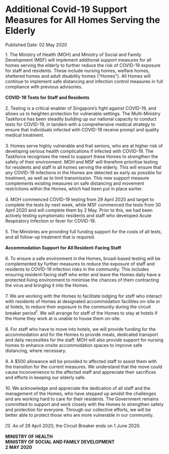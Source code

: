 <html>
    <meta http-equiv="Content-Type" content="text/html; charset=utf-8"/>
    <meta charset="utf-8"/>
    <title>Additional Covid-19 Support Measures for All Homes Serving the Elderly</title>
    <body><h1>Additional Covid-19 Support Measures for All Homes Serving the Elderly</h1>
    <p>Published Date: 02 May 2020</p> 1. The Ministry of Health (MOH) and Ministry of Social and Family Development (MSF) will implement additional support measures for all homes serving the elderly to further reduce the risk of COVID-19 exposure for staff and residents. These include nursing homes, welfare homes, sheltered homes and adult disability homes (“Homes"). All Homes will continue to implement safe distancing and infection control measures in full compliance with previous advisories. 
<br>
<br> <strong>COVID-19 Tests for Staff and Residents
</strong><br>
<br>2. Testing is a critical enabler of Singapore’s fight against COVID-19, and allows us to heighten protection for vulnerable settings. The Multi-Ministry Taskforce has been steadily building up our national capacity to conduct tests for COVID-19, in tandem with a comprehensive medical strategy to ensure that individuals infected with COVID-19 receive prompt and quality medical treatment.
<br>
<br>3.  Homes serve highly vulnerable and frail seniors, who are at higher risk of developing serious health complications if infected with COVID-19. The Taskforce recognises the need to support these Homes to strengthen the safety of their environment. MOH and MSF will therefore prioritise testing for residents and staff in all homes serving the elderly. This will ensure that any COVID-19 infections in the Homes are detected as early as possible for treatment, as well as to limit transmission. This new support measure complements existing measures on safe distancing and movement restrictions within the Homes, which had been put in place earlier.
<br>
<br>4. MOH commenced COVID-19 testing from 29 April 2020 and target to complete the tests by next week, while MSF commenced the tests from 30 April 2020 and will complete them by 2 May. Prior to this, we had been actively testing symptomatic residents and staff who developed Acute Respiratory Infection or fever for COVID-19.
<br>
<br>5. The Ministries are providing full funding support for the costs of all tests, and all follow-up treatment that is required.
<br>
<br><strong>Accommodation Support for All Resident-Facing Staff
</strong><br>
<br>6. To ensure a safe environment in the Homes, broad-based testing will be complemented by further measures to reduce the exposure of staff and residents to COVID-19 infection risks in the community. This includes ensuring resident-facing staff who enter and leave the Homes daily have a protected living environment to minimise the chances of them contracting the virus and bringing it into the Homes.
<br> 
<br>7. We are working with the Homes to facilitate lodging for staff who interact with residents of Homes at designated accommodation facilities on-site or at hotels, to reduce their exposure to the community during the circuit breaker period<sup>1</sup>. We will arrange for staff of the Homes to stay at hotels if the Home they work at is unable to house them on-site.
<br>
<br>8. For staff who have to move into hotels, we will provide funding for the accommodation and for the Homes to provide meals, dedicated transport and daily necessities for the staff. MOH will also provide support for nursing homes to enhance onsite accommodation spaces to improve safe distancing, where necessary.
<br>
<br>9. A $500 allowance will be provided to affected staff to assist them with the transition for the current measures. We understand that the move could cause inconvenience to the affected staff and appreciate their sacrifices and efforts in keeping our elderly safe. 
<br>
<br>10. We acknowledge and appreciate the dedication of all staff and the management of the Homes, who have stepped up amidst the challenges and are working hard to care for their residents. The Government remains committed to support and work closely with the Homes to strengthen safety and protection for everyone. Through our collective efforts, we will be better able to protect those who are more vulnerable in our community.
<br>
<br>	
[1]&nbsp; As of 29 April 2020, the Circuit Breaker ends on 1 June 2020.&nbsp;&nbsp;<br><br><strong>MINISTRY OF HEALTH
<br>MINISTRY OF SOCIAL AND FAMILY DEVELOPMENT
<br>2 MAY 2020
</strong><br></body>
</html>